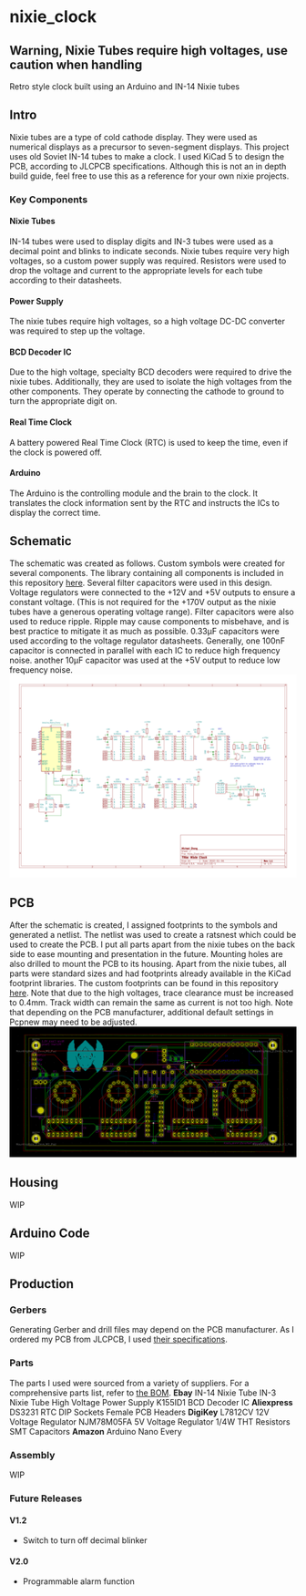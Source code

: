 # nixie_clock

## Warning, Nixie Tubes require high voltages, use caution when handling

Retro style clock built using an Arduino and IN-14 Nixie tubes

## Intro
Nixie tubes are a type of cold cathode display. They were used as numerical displays as a precursor to seven-segment displays. This project uses old Soviet IN-14 tubes to make a clock. I used KiCad 5 to design the PCB, according to JLCPCB specifications. Although this is not an in depth build guide, feel free to use this as a reference for your own nixie projects.

### Key Components
#### Nixie Tubes
IN-14 tubes were used to display digits and IN-3 tubes were used as a decimal point and blinks to indicate seconds. Nixie tubes require very high voltages, so a custom power supply was required. Resistors were used to drop the voltage and current to the appropriate levels for each tube according to their datasheets.
#### Power Supply
The nixie tubes require high voltages, so a high voltage DC-DC converter was required to step up the voltage.
#### BCD Decoder IC
Due to the high voltage, specialty BCD decoders were required to drive the nixie tubes. Additionally, they are used to isolate the high voltages from the other components. They operate by connecting the cathode to ground to turn the appropriate digit on.
#### Real Time Clock
A battery powered Real Time Clock (RTC) is used to keep the time, even if the clock is powered off.
#### Arduino
The Arduino is the controlling module and the brain to the clock. It translates the clock information sent by the RTC and instructs the ICs to display the correct time.
## Schematic
The schematic was created as follows. Custom symbols were created for several components. The library containing all components is included in this repository [here](https://github.com/haXoru5/nixie_clock/tree/main/Nixie_KiCad). Several filter capacitors were used in this design. Voltage regulators were connected to the +12V and +5V outputs to ensure a constant voltage. (This is not required for the +170V output as the nixie tubes have a generous operating voltage range). Filter capacitors were also used to reduce ripple. Ripple may cause components to misbehave, and is best practice to mitigate it as much as possible. 0.33µF capacitors were used according to the voltage regulator datasheets. Generally, one 100nF capacitor is connected in parallel with each IC to reduce high frequency noise. another 10µF capacitor was used at the +5V output to reduce low frequency noise.
![schematic](Docs/Clock_Schematic.png)
## PCB
After the schematic is created, I assigned footprints to the symbols and generated a netlist.
The netlist was used to create a ratsnest which could be used to create the PCB. I put all parts apart from the nixie tubes on the back side to ease mounting and presentation in the future. Mounting holes are also drilled to mount the PCB to its housing. Apart from the nixie tubes, all parts were standard sizes and had footprints already available in the KiCad footprint libraries. The custom footprints can be found in this repository [here](https://github.com/haXoru5/nixie_clock/tree/main/Nixie_KiCad). Note that due to the high voltages, trace clearance must be increased to 0.4mm. Track width can remain the same as current is not too high. Note that depending on the PCB manufacturer, additional default settings in Pcpnew may need to be adjusted.
![PCB](Docs/PCB_Front.png)
## Housing
WIP
## Arduino Code
WIP
## Production
### Gerbers
Generating Gerber and drill files may depend on the PCB manufacturer. As I ordered my PCB from JLCPCB, I used [their specifications](https://support.jlcpcb.com/article/149-how-to-generate-gerber-and-drill-files-in-kicad).
### Parts
The parts I used were sourced from a variety of suppliers. For a comprehensive parts list, refer to [the BOM](https://github.com/haXoru5/nixie_clock/blob/main/BOM.csv).
**Ebay**
IN-14 Nixie Tube
IN-3 Nixie Tube
High Voltage Power Supply
K155ID1 BCD Decoder IC
**Aliexpress**
DS3231 RTC
DIP Sockets
Female PCB Headers
**DigiKey**
L7812CV 12V Voltage Regulator
NJM78M05FA 5V Voltage Regulator
1/4W THT Resistors
SMT Capacitors
**Amazon**
Arduino Nano Every
### Assembly
WIP

### Future Releases
#### V1.2
- Switch to turn off decimal blinker
#### V2.0
- Programmable alarm function
